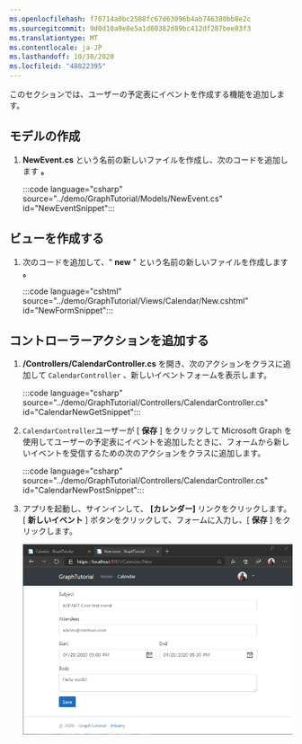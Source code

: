 ```yaml
---
ms.openlocfilehash: f70714a0bc2588fc67d63096b4ab746380bb8e2c
ms.sourcegitcommit: 9d0d10a9e8e5a1d80382d89bc412df287bee03f3
ms.translationtype: MT
ms.contentlocale: ja-JP
ms.lasthandoff: 10/30/2020
ms.locfileid: "48822395"
---
```

<!-- markdownlint-disable MD002 MD041 -->

このセクションでは、ユーザーの予定表にイベントを作成する機能を追加します。

## <a name="create-model"></a>モデルの作成

1. **NewEvent.cs** という名前の新しいファイルを作成し、次のコードを追加します **。**

    :::code language="csharp" source="../demo/GraphTutorial/Models/NewEvent.cs" id="NewEventSnippet":::

## <a name="create-view"></a>ビューを作成する

1. 次のコードを追加して、" **new** " という名前の新しいファイルを作成します **。**

    :::code language="cshtml" source="../demo/GraphTutorial/Views/Calendar/New.cshtml" id="NewFormSnippet":::

## <a name="add-controller-actions"></a>コントローラーアクションを追加する

1. **/Controllers/CalendarController.cs** を開き、次のアクションをクラスに追加して `CalendarController` 、新しいイベントフォームを表示します。

    :::code language="csharp" source="../demo/GraphTutorial/Controllers/CalendarController.cs" id="CalendarNewGetSnippet":::

1. `CalendarController`ユーザーが [ **保存** ] をクリックして Microsoft Graph を使用してユーザーの予定表にイベントを追加したときに、フォームから新しいイベントを受信するための次のアクションをクラスに追加します。

    :::code language="csharp" source="../demo/GraphTutorial/Controllers/CalendarController.cs" id="CalendarNewPostSnippet":::

1. アプリを起動し、サインインして、 **[カレンダー]** リンクをクリックします。 [ **新しいイベント** ] ボタンをクリックして、フォームに入力し、[ **保存** ] をクリックします。

    ![新しいイベントフォームのスクリーンショット](./images/create-event-01.png)
